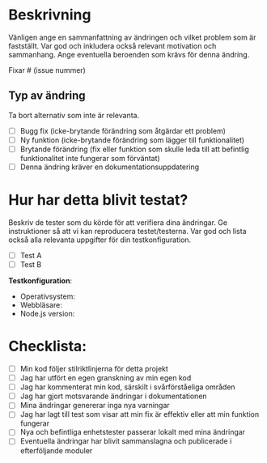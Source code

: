 # Beskrivning

Vänligen ange en sammanfattning av ändringen och vilket problem som är fastställt. Var god och inkludera också relevant motivation och sammanhang. Ange eventuella beroenden som krävs för denna ändring.

Fixar # (issue nummer)

## Typ av ändring

Ta bort alternativ som inte är relevanta.

- [ ] Bugg fix (icke-brytande förändring som åtgärdar ett problem)
- [ ] Ny funktion (icke-brytande förändring som lägger till funktionalitet)
- [ ] Brytande förändring (fix eller funktion som skulle leda till att befintlig funktionalitet inte fungerar som förväntat)
- [ ] Denna ändring kräver en dokumentationsuppdatering

# Hur har detta blivit testat?

Beskriv de tester som du körde för att verifiera dina ändringar. Ge instruktioner så att vi kan reproducera testet/testerna. Var god och lista också alla relevanta uppgifter för din testkonfiguration.

- [ ] Test A
- [ ] Test B

**Testkonfiguration**:
* Operativsystem:
* Webbläsare:
* Node.js version:

# Checklista:

- [ ] Min kod följer stilriktlinjerna för detta projekt
- [ ] Jag har utfört en egen granskning av min egen kod
- [ ] Jag har kommenterat min kod, särskilt i svårförståeliga områden
- [ ] Jag har gjort motsvarande ändringar i dokumentationen
- [ ] Mina ändringar genererar inga nya varningar
- [ ] Jag har lagt till test som visar att min fix är effektiv eller att min funktion fungerar
- [ ] Nya och befintliga enhetstester passerar lokalt med mina ändringar
- [ ] Eventuella ändringar har blivit sammanslagna och publicerade i efterföljande moduler
